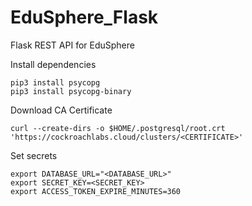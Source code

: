 # EduSphere_Flask
Flask REST API for EduSphere

Install dependencies
``` 
pip3 install psycopg
pip3 install psycopg-binary
```
Download CA Certificate
```
curl --create-dirs -o $HOME/.postgresql/root.crt 'https://cockroachlabs.cloud/clusters/<CERTIFICATE>'
```

Set secrets
```
export DATABASE_URL="<DATABASE_URL>"
export SECRET_KEY=<SECRET_KEY>
export ACCESS_TOKEN_EXPIRE_MINUTES=360
```
